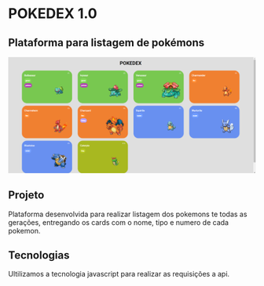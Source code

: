 # POKEDEX 1.0

## Plataforma para listagem de pokémons
![Home page](./assets/images/pokedex%20001.png)

## Projeto

Plataforma desenvolvida para realizar listagem dos pokemons te todas as gerações, entregando os cards com o nome, tipo e numero de cada pokemon.

## Tecnologias

Ultilizamos a tecnologia javascript para realizar as requisições a api.